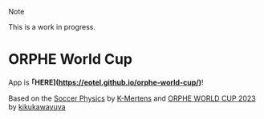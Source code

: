 > [!NOTE]
> This is a work in progress.

# ORPHE World Cup

App is **｢HERE](https://eotel.github.io/orphe-world-cup/)**!

Based on the [Soccer Physics](https://github.com/K-Mertens/soccer_physics) by [K-Mertens](https://github.com/K-Mertens)
and [ORPHE WORLD CUP 2023](https://editor.p5js.org/kikukawayuya/sketches/XsGVdJJ73?fbclid=IwY2xjawFJ4s1leHRuA2FlbQIxMAABHcOgGcEQYzickf-5-SlRdC-r_0KeY2GTxQRV2a6gqNWIC2zJZs3dEW_mHg_aem_bfUE6hXQHqQrbFK7--cx5Q)
by [kikukawayuya](https://editor.p5js.org/kikukawayuya/sketches)

